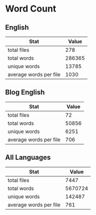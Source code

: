 # Word Count

## English

Stat | Value
---- | -----
total files | 278
total words | 286365
unique words | 13785
average words per file | 1030

## Blog English

Stat | Value
---- | -----
total files | 72
total words | 50856
unique words | 6251
average words per file | 706

## All Languages

Stat | Value
---- | -----
total files | 7447
total words | 5670724
unique words | 142487
average words per file | 761
